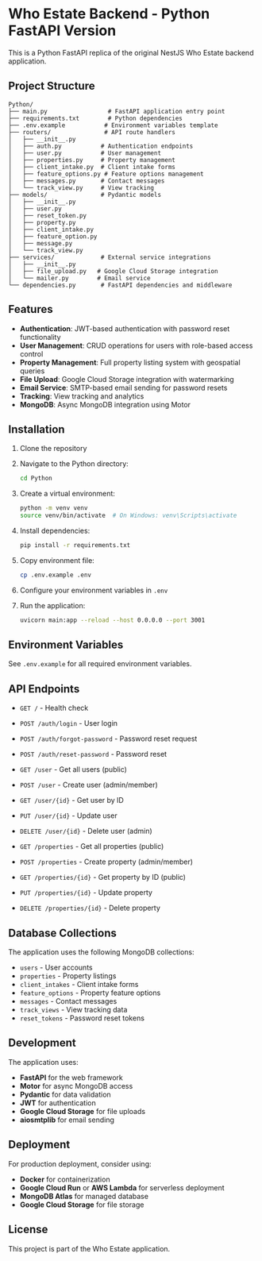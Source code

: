 # Who Estate Backend - Python FastAPI Version

This is a Python FastAPI replica of the original NestJS Who Estate backend application.

## Project Structure

```
Python/
├── main.py                 # FastAPI application entry point
├── requirements.txt        # Python dependencies
├── .env.example           # Environment variables template
├── routers/               # API route handlers
│   ├── __init__.py
│   ├── auth.py           # Authentication endpoints
│   ├── user.py           # User management
│   ├── properties.py     # Property management
│   ├── client_intake.py  # Client intake forms
│   ├── feature_options.py # Feature options management
│   ├── messages.py       # Contact messages
│   └── track_view.py     # View tracking
├── models/               # Pydantic models
│   ├── __init__.py
│   ├── user.py
│   ├── reset_token.py
│   ├── property.py
│   ├── client_intake.py
│   ├── feature_option.py
│   ├── message.py
│   └── track_view.py
├── services/             # External service integrations
│   ├── __init__.py
│   ├── file_upload.py   # Google Cloud Storage integration
│   └── mailer.py        # Email service
└── dependencies.py       # FastAPI dependencies and middleware
```

## Features

- **Authentication**: JWT-based authentication with password reset functionality
- **User Management**: CRUD operations for users with role-based access control
- **Property Management**: Full property listing system with geospatial queries
- **File Upload**: Google Cloud Storage integration with watermarking
- **Email Service**: SMTP-based email sending for password resets
- **Tracking**: View tracking and analytics
- **MongoDB**: Async MongoDB integration using Motor

## Installation

1. Clone the repository
2. Navigate to the Python directory:
   ```bash
   cd Python
   ```

3. Create a virtual environment:
   ```bash
   python -m venv venv
   source venv/bin/activate  # On Windows: venv\Scripts\activate
   ```

4. Install dependencies:
   ```bash
   pip install -r requirements.txt
   ```

5. Copy environment file:
   ```bash
   cp .env.example .env
   ```

6. Configure your environment variables in `.env`

7. Run the application:
   ```bash
   uvicorn main:app --reload --host 0.0.0.0 --port 3001
   ```

## Environment Variables

See `.env.example` for all required environment variables.

## API Endpoints

- `GET /` - Health check
- `POST /auth/login` - User login
- `POST /auth/forgot-password` - Password reset request
- `POST /auth/reset-password` - Password reset

- `GET /user` - Get all users (public)
- `POST /user` - Create user (admin/member)
- `GET /user/{id}` - Get user by ID
- `PUT /user/{id}` - Update user
- `DELETE /user/{id}` - Delete user (admin)

- `GET /properties` - Get all properties (public)
- `POST /properties` - Create property (admin/member)
- `GET /properties/{id}` - Get property by ID (public)
- `PUT /properties/{id}` - Update property
- `DELETE /properties/{id}` - Delete property

## Database Collections

The application uses the following MongoDB collections:
- `users` - User accounts
- `properties` - Property listings
- `client_intakes` - Client intake forms
- `feature_options` - Property feature options
- `messages` - Contact messages
- `track_views` - View tracking data
- `reset_tokens` - Password reset tokens

## Development

The application uses:
- **FastAPI** for the web framework
- **Motor** for async MongoDB access
- **Pydantic** for data validation
- **JWT** for authentication
- **Google Cloud Storage** for file uploads
- **aiosmtplib** for email sending

## Deployment

For production deployment, consider using:
- **Docker** for containerization
- **Google Cloud Run** or **AWS Lambda** for serverless deployment
- **MongoDB Atlas** for managed database
- **Google Cloud Storage** for file storage

## License

This project is part of the Who Estate application.